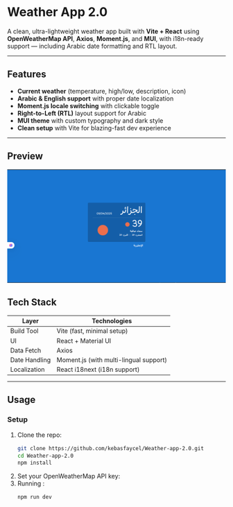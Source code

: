 # Weather App 2.0

A clean, ultra-lightweight weather app built with **Vite + React** using **OpenWeatherMap API**, **Axios**, **Moment.js**, and **MUI**, with i18n-ready support — including Arabic date formatting and RTL layout.

---

##  Features

- **Current weather** (temperature, high/low, description, icon)
- **Arabic & English support** with proper date localization
- **Moment.js locale switching** with clickable toggle
- **Right-to-Left (RTL)** layout support for Arabic
- **MUI theme** with custom typography and dark style
- **Clean setup** with Vite for blazing-fast dev experience

---
## Preview 
![Alt text](./src/assets/ar.png)

##  Tech Stack

| Layer        | Technologies                           |
|--------------|----------------------------------------|
| Build Tool   | Vite (fast, minimal setup)             |
| UI           | React + Material UI                    |
| Data Fetch   | Axios                                  |
| Date Handling| Moment.js (with multi-lingual support) |
| Localization | React i18next (i18n support)           |

---

##  Usage

### Setup

1. Clone the repo:
   ```bash
   git clone https://github.com/kebasfaycel/Weather-app-2.0.git
   cd Weather-app-2.0
   npm install
   ```
 2. Set your OpenWeatherMap API key:
 3. Running :
    ```bash
    npm run dev

